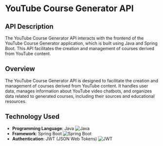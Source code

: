 # YouTube Course Generator API

## API Description

The YouTube Course Generator API interacts with the frontend of the YouTube Course Generator application, which is built using Java and Spring Boot. This API facilitates the creation and management of courses derived from YouTube content.

## Overview

The YouTube Course Generator API is designed to facilitate the creation and management of courses derived from YouTube content. It handles user data, manages information about YouTube video chatbots, and organizes data related to generated courses, including their sources and educational resources.

## Technology Used

- **Programming Language**: Java ![Java](https://img.shields.io/badge/Java-17-blue?logo=java)
- **Framework**: Spring Boot ![Spring Boot](https://img.shields.io/badge/Spring%20Boot-2.7.0-green?logo=springboot)
- **Authentication**: JWT (JSON Web Tokens) ![JWT](https://img.shields.io/badge/JWT-1.0.0-yellow?logo=jsonwebtokens)
